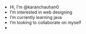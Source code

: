 - Hi, I’m @karanchauhan0
- I’m interested in web designing
- I’m currently learning java
- I’m looking to collaborate on myself
- 
